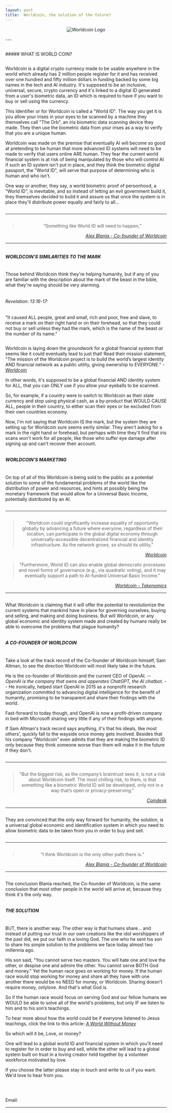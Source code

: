 ```yaml
---
layout: post
title:  Worldcoin, the solution of the future?
---
```


<!--
##### Index:

[WHAT IS WORLDCOIN?](#what-is-world-coin)

[WORLDCOIN'S SIMILARITIES TO THE MARK](#worldcoins-similarities-to-the-mark)

[WORLDCOIN’S MARKETING](#worldcoins-marketing)

[A CO-FOUNDER OF WORLDCOIN](#a-co-founder-of-worldcoin)

[THE SOLUTION](#the-solution)
-->
<p align="center">
<img src="https://image.coinpedia.org/wp-content/uploads/2023/07/24192722/Worldcoin-img.webp" alt="Worldcoin Logo"/>
</p>
---
<pre>
</pre>
##### WHAT IS WORLD COIN?  
<pre>
</pre>

Worldcoin is a digital crypto currency made to be usable anywhere in the world which already has 2 million people register for it and has received over one hundred and fifty million dollars in funding backed by some big names in the tech and AI industry. It's supposed to be an inclusive, universal, secure, crypto currency and it's linked to a digital ID generated from a user's biometric data, an ID which is required to have if you want to buy or sell using the currency.


This Identifier or for Worldcoin is called a "World ID". The way you get it is you allow your irises in your eyes to be scanned by a machine they themselves call "The Orb", an iris biometric data scanning device they made. They then use the biometric data from your irises as a way to verify that you are a unique human. 


Worldcoin was made on the premise that eventually AI will become so good at pretending to be human that more advanced ID systems will need to be made to verify that users online ARE human. They fear the current world financial system is at risk of being manipulated by those who will control AI if such an ID system isn't put in place, and they think the biometric digital passport, the "World ID", will serve that purpose of determining who is human and who isn't. 

One way or another, they say, a world biometric proof of personhood, a “World ID”,  is inevitable, and so instead of letting an evil government build it, they themselves decided to build it and assure us that once the system is in place they'll distribute power equally and fairly to all... 
<pre>
</pre>

---
<pre>
</pre>

<blockquote style="text-align: center;">“Something like World ID will need to happen,”
</blockquote>
<cite style="text-align: right; display: block;"><a href="https://www.coindesk.com/consensus-magazine/2023/07/24/the-untold-story-of-worldcoins-launch-inside-the-orb/" target="_blank"> Alex Blania - Co-founder of Worldcoin</a></cite>

---
<pre>
</pre>

##### WORLDCOIN'S SIMILARITIES TO THE MARK  
<pre>
</pre>

Those behind Worldcoin think they're helping humanity, but if any of you are familiar with the description about the mark of the beast in the bible, what they're saying should be very alarming.
<pre>
</pre>


###### Revelation: 13:16-17:
"It caused ALL people, great and small, rich and poor, free and slave, to receive a mark on their right hand or on their forehead, so that they could not buy or sell unless they had the mark, which is the name of the beast or the number of its name."
<pre>
</pre>

Worldcoin is laying down the groundwork for a global financial system that seems like it could eventually lead to just that! Read their mission statement, "The mission of the Worldcoin project is to build the world’s largest identity AND financial network as a public utility, giving ownership to EVERYONE." -  <cite><a href="https://whitepaper.worldcoin.org/tokenomics" target="_blank">Worldcoin</a></cite>

In other words, it's supposed to be a global financial AND identity system for ALL, that you can ONLY use if you allow your eyeballs to be scanned.

So, for example, if a country were to switch to Worldcoin as their state currency and stop using physical cash, as a by-product that WOULD CAUSE ALL, people in their country, to either scan their eyes or be excluded from their own countries economy.

Now, I'm not saying that Worldcoin IS the mark, but the system they are setting up for Worldcoin sure seems eerily similar. They aren't asking for a mark in the right hand or forehead, but perhaps with time they'll find that iris scans won't work for all people, like those who suffer eye damage after signing up and can't recover their account. 


<pre>
</pre>
##### WORLDCOIN'S MARKETING
<pre>
</pre>
On top of all of this Worldcoin is being sold to the public as a potential solution to some of the fundamental problems of the world like the distribution of power and resources, and hints at possibly being the monetary framework that would allow for a Universal Basic Income, potentially distributed by an AI.
<pre>
</pre>

---
<pre>
</pre>
<blockquote style="text-align: center;">
"Worldcoin could significantly increase equality of opportunity globally by advancing a future where everyone, regardless of their location, can participate in the global digital economy through universally-accessible decentralized financial and identity infrastructure. As the network grows, so should its utility."
</blockquote>
<cite style="text-align: right; display: block;"><a href="https://whitepaper.worldcoin.org/" target="_blank"> Worldcoin</a></cite>


<blockquote style="text-align: center;">
"Furthermore, World ID can also enable global democratic processes and novel forms of governance (e.g., via quadratic voting), and it may eventually support a path to AI-funded Universal Basic Income."
</blockquote>
<cite style="text-align: right; display: block;"><a href="https://whitepaper.worldcoin.org/tokenomics" target="_blank"> Worldcoin - Tokenomics</a></cite>

---

<pre>
</pre>

What Worldcoin is claiming that it will offer the potential to revolutionize the current systems that mankind have in place for governing ourselves, buying and selling, and making and doing business. But will Worldcoin, or any global economic and identity system made and created by humans really be able to overcome the problems that plague humanity?
<pre>
</pre>

##### A CO-FOUNDER OF WORLDCOIN
<pre>
</pre>

Take a look at the track record of the Co-founder of Worldcoin himself, Sam Altman, to see the direction Worldcoin will most likely take in the future.

He is the co-founder of Worldcoin and the current CEO of OpenAI. -- *OpenAI is the company that owns and opperates ChatGPT, the AI chatbot.* -- He ironically, helped start OpenAI in 2015 as a nonprofit research organization committed to advancing digital intelligence for the benefit of humanity, promising to be transparent and share their findings with the world.

Fast-forward to today though, and OpenAI is now a profit-driven company in bed with Microsoft sharing very little if any of their findings with anyone.

If Sam Altman's track record says anything, it's that his ideals, like most others', quickly fall to the wayside once money gets involved. Besides that his company “Worldcoin” even admits that they are making the biometric ID only because they think someone worse than them will make it in the future if they don't.

<pre>
</pre>

---
<pre>
</pre>

<blockquote style="text-align: center;">
"But the biggest risk, as the company’s braintrust sees it, is not a risk about Worldcoin itself. The most chilling risk, to them, is that something like a biometric World ID will be developed, only not in a way that’s open or privacy-preserving."
</blockquote>
<cite style="text-align: right; display: block;"><a href="https://www.coindesk.com/consensus-magazine/2023/07/24/the-untold-story-of-worldcoins-launch-inside-the-orb/" target="_blank"> Coindesk</a></cite>

---
<pre>
</pre>

They are convinced that the only way forward for humanity, the solution, is a universal global economic and identification system in which you need to allow biometric data to be taken from you in order to buy and sell.

<pre>
</pre>
---

<pre>
</pre>

<blockquote style="text-align: center;">
“I think Worldcoin is the only other path there is.”
</blockquote>
<cite style="text-align: right; display: block;"><a href="https://www.coindesk.com/consensus-magazine/2023/07/24/the-untold-story-of-worldcoins-launch-inside-the-orb/" target="_blank">Alex Blania - Co-founder of Worldcoin</a></cite>

---
<pre>
</pre>

The conclusion Blania reached, the Co-founder of Worldcoin, is the same conclusion that most other people in the world will arrive at, because they think it's the only way.

<pre>
</pre>
##### THE SOLUTION
<pre>
</pre>

BUT, there is another way. The other way is that humans share... and instead of putting our trust in our own creations like the idol worshippers of the past did, we put our faith in a loving God. The one who he sent his son to share his simple solution to the problems we face today almost two millennia ago.

His son said, "You cannot serve two masters. You will hate one and love the other, or despise one and admire the other. You cannot serve BOTH God and money." Yet the human race goes on working for money. If the human race would stop working for money and share all they have with one another there would be no NEED for money, or Worldcoin. Sharing doesn't require money, onlylove. And that's what God is.

So if the human race would focus on serving God and our fellow humans we WOULD be able to solve all of the world's problems, but only IF we listen to him and to his son’s teachings.


To hear more about how the world could be if everyone listened to Jesus teachings, click the link to this article: <cite><a href="https://www.coindesk.com/consensus-magazine/2023/07/24/the-untold-story-of-worldcoins-launch-inside-the-orb/" target="_blank">A World Without Money</a></cite>


So which will it be, Love, or money?


One will lead to a global world ID and financial system in which you'll need to register for in order to buy and sell, while the other will lead to a global system built on trust in a loving creator held together by a volunteer workforce motivated by love.


If you choose the latter please stay in touch and write to us if you want. We'd love to hear from you.

<pre>


</pre>

Email: 

---

